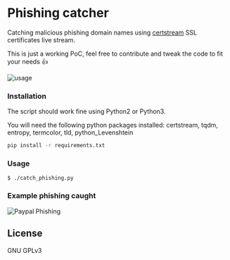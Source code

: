 # Phishing catcher

Catching malicious phishing domain names using [certstream](https://certstream.calidog.io/) SSL certificates live stream.

This is just a working PoC, feel free to contribute and tweak the code to fit your needs 👍

![usage](https://i.imgur.com/4BGuXkR.gif)

### Installation

The script should work fine using Python2 or Python3.

You will need the following python packages installed: certstream, tqdm, entropy, termcolor, tld, python_Levenshtein

```sh
pip install -r requirements.txt
```


### Usage

```
$ ./catch_phishing.py
```

### Example phishing caught

![Paypal Phishing](https://i.imgur.com/AK60EYz.png)

License
----
GNU GPLv3
